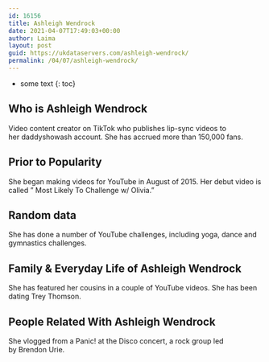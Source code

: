 ```yaml
---
id: 16156
title: Ashleigh Wendrock
date: 2021-04-07T17:49:03+00:00
author: Laima
layout: post
guid: https://ukdataservers.com/ashleigh-wendrock/
permalink: /04/07/ashleigh-wendrock/
---
```


* some text
{: toc}


## Who is Ashleigh Wendrock
                  
                  
                  
Video content creator on TikTok who publishes lip-sync videos to her daddyshowash account. She has accrued more than 150,000 fans.
                  
              
            
              
            
                
                
                
## Prior to Popularity
                  
                  
                  
She began making videos for YouTube in August of 2015. Her debut video is called &#8221; Most Likely To Challenge w/ Olivia.&#8221;
                  
              
            
              
            
                
                
                
## Random data
                  
                  
                  
She has done a number of YouTube challenges, including yoga, dance and gymnastics challenges.
                  
              
            
              
            
                
                
                
## Family & Everyday Life of Ashleigh Wendrock
                  
                  
                  
She has featured her cousins in a couple of YouTube videos. She has been dating Trey Thomson.
                  
              
            
              
            
                
                
                
## People Related With Ashleigh Wendrock
                  
                  
                  
She vlogged from a Panic! at the Disco concert, a rock group led by Brendon Urie.
                  
              
            
              
            
                
              
            
              
              
            
            
              
            
          
          
          